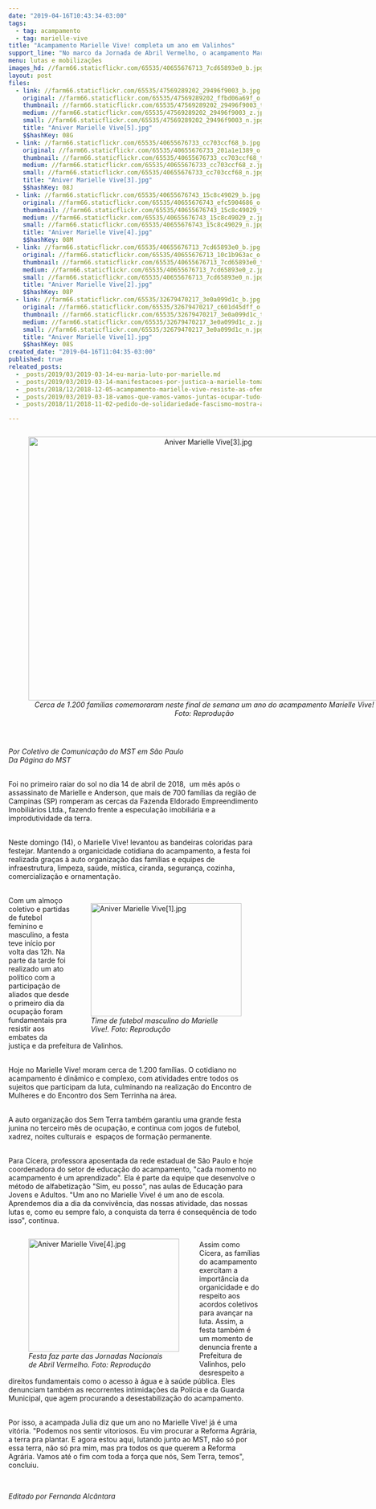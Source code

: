 ```yaml
---
date: "2019-04-16T10:43:34-03:00"
tags:
  - tag: acampamento
  - tag: marielle-vive
title: "Acampamento Marielle Vive! completa um ano em Valinhos"
support_line: "No marco da Jornada de Abril Vermelho, o acampamento Marielle Vive!, em Valinhos (SP), completa o primeiro ano de luta e organização"
menu: lutas e mobilizações
images_hd: //farm66.staticflickr.com/65535/40655676713_7cd65893e0_b.jpg
layout: post
files:
  - link: //farm66.staticflickr.com/65535/47569289202_29496f9003_b.jpg
    original: //farm66.staticflickr.com/65535/47569289202_ffbd06a69f_o.jpg
    thumbnail: //farm66.staticflickr.com/65535/47569289202_29496f9003_t.jpg
    medium: //farm66.staticflickr.com/65535/47569289202_29496f9003_z.jpg
    small: //farm66.staticflickr.com/65535/47569289202_29496f9003_n.jpg
    title: "Aniver Marielle Vive[5].jpg"
    $$hashKey: 08G
  - link: //farm66.staticflickr.com/65535/40655676733_cc703ccf68_b.jpg
    original: //farm66.staticflickr.com/65535/40655676733_201a1e1389_o.jpg
    thumbnail: //farm66.staticflickr.com/65535/40655676733_cc703ccf68_t.jpg
    medium: //farm66.staticflickr.com/65535/40655676733_cc703ccf68_z.jpg
    small: //farm66.staticflickr.com/65535/40655676733_cc703ccf68_n.jpg
    title: "Aniver Marielle Vive[3].jpg"
    $$hashKey: 08J
  - link: //farm66.staticflickr.com/65535/40655676743_15c8c49029_b.jpg
    original: //farm66.staticflickr.com/65535/40655676743_efc5904686_o.jpg
    thumbnail: //farm66.staticflickr.com/65535/40655676743_15c8c49029_t.jpg
    medium: //farm66.staticflickr.com/65535/40655676743_15c8c49029_z.jpg
    small: //farm66.staticflickr.com/65535/40655676743_15c8c49029_n.jpg
    title: "Aniver Marielle Vive[4].jpg"
    $$hashKey: 08M
  - link: //farm66.staticflickr.com/65535/40655676713_7cd65893e0_b.jpg
    original: //farm66.staticflickr.com/65535/40655676713_10c1b963ac_o.jpg
    thumbnail: //farm66.staticflickr.com/65535/40655676713_7cd65893e0_t.jpg
    medium: //farm66.staticflickr.com/65535/40655676713_7cd65893e0_z.jpg
    small: //farm66.staticflickr.com/65535/40655676713_7cd65893e0_n.jpg
    title: "Aniver Marielle Vive[2].jpg"
    $$hashKey: 08P
  - link: //farm66.staticflickr.com/65535/32679470217_3e0a099d1c_b.jpg
    original: //farm66.staticflickr.com/65535/32679470217_c601d45dff_o.jpg
    thumbnail: //farm66.staticflickr.com/65535/32679470217_3e0a099d1c_t.jpg
    medium: //farm66.staticflickr.com/65535/32679470217_3e0a099d1c_z.jpg
    small: //farm66.staticflickr.com/65535/32679470217_3e0a099d1c_n.jpg
    title: "Aniver Marielle Vive[1].jpg"
    $$hashKey: 08S
created_date: "2019-04-16T11:04:35-03:00"
published: true
releated_posts:
  - _posts/2019/03/2019-03-14-eu-maria-luto-por-marielle.md
  - _posts/2019/03/2019-03-14-manifestacoes-por-justica-a-marielle-tomam-as-ruas-de-todo-o-brasil.md
  - _posts/2018/12/2018-12-05-acampamento-marielle-vive-resiste-as-ofensivas-judiciais-da-especulacao-imobiliaria.md
  - _posts/2019/03/2019-03-18-vamos-que-vamos-vamos-juntas-ocupar-tudo-um-balanco-de-13-e-14-de-marco.md
  - _posts/2018/11/2018-11-02-pedido-de-solidariedade-fascismo-mostra-as-garras-e-ameaca-despejo-de-450-familias.md

---
```

<div style="text-align:center">
<figure class="image" style="display:inline-block"><img alt="Aniver Marielle Vive[3].jpg" height="525" src="//farm66.staticflickr.com/65535/40655676733_cc703ccf68_b.jpg" width="700" />
<figcaption><em>Cerca de 1.200 fam&iacute;lias comemoraram neste final de semana um ano do acampamento Marielle Vive! Foto: Reprodu&ccedil;&atilde;o</em></figcaption>
</figure>
</div>

<p>&nbsp;</p>

<p><em>Por Coletivo de Comunica&ccedil;&atilde;o do MST em S&atilde;o Paulo<br />
Da P&aacute;gina do MST</em></p>

<p><br />
Foi no primeiro raiar do sol no dia 14 de abril de 2018,&nbsp; um m&ecirc;s ap&oacute;s o assassinato de Marielle e Anderson, que mais de 700 fam&iacute;lias da regi&atilde;o de Campinas (SP) romperam as cercas da Fazenda Eldorado Empreendimento Imobili&aacute;rios Ltda., fazendo frente a especula&ccedil;&atilde;o imobili&aacute;ria e a improdutividade da terra.<br />
&nbsp;</p>

<p>Neste domingo (14), o Marielle Vive! levantou as bandeiras coloridas para festejar. Mantendo a organicidade cotidiana do acampamento, a festa foi realizada gra&ccedil;as &agrave; auto organiza&ccedil;&atilde;o das fam&iacute;lias e equipes de infraestrutura, limpeza, sa&uacute;de, m&iacute;stica, ciranda, seguran&ccedil;a, cozinha, comercializa&ccedil;&atilde;o e ornamenta&ccedil;&atilde;o. &nbsp;<br />
&nbsp;</p>

<figure class="image" style="float:right"><img alt="Aniver Marielle Vive[1].jpg" height="225" src="//farm66.staticflickr.com/65535/32679470217_3e0a099d1c_b.jpg" width="300" />
<figcaption><em>Time de futebol masculino do Marielle<br />
Vive!. Foto: Reprodu&ccedil;&atilde;o</em></figcaption>
</figure>

<p>Com um almo&ccedil;o coletivo e partidas de futebol feminino e masculino, a festa teve in&iacute;cio por volta das 12h. Na parte da tarde foi realizado um ato pol&iacute;tico com a participa&ccedil;&atilde;o de aliados que desde o primeiro dia da ocupa&ccedil;&atilde;o foram fundamentais pra resistir aos embates da justi&ccedil;a e da prefeitura de Valinhos.<br />
&nbsp;</p>

<p>Hoje no Marielle Vive! moram cerca de 1.200 fam&iacute;lias. O cotidiano no acampamento &eacute; din&acirc;mico e complexo, com atividades entre todos os sujeitos que participam da luta, culminando na realiza&ccedil;&atilde;o do Encontro de Mulheres e do Encontro dos Sem Terrinha na &aacute;rea.</p>

<p><br />
A auto organiza&ccedil;&atilde;o dos Sem Terra tamb&eacute;m garantiu uma grande festa junina no terceiro m&ecirc;s de ocupa&ccedil;&atilde;o, e continua com jogos de futebol, xadrez, noites culturais e&nbsp; espa&ccedil;os de forma&ccedil;&atilde;o permanente.<br />
&nbsp;</p>

<p>Para C&iacute;cera, professora aposentada da rede estadual de S&atilde;o Paulo e hoje coordenadora do setor de educa&ccedil;&atilde;o do acampamento, &quot;cada momento no acampamento &eacute; um aprendizado&quot;. Ela &eacute; parte da equipe que desenvolve o m&eacute;todo de alfabetiza&ccedil;&atilde;o &quot;Sim, eu posso&quot;, nas aulas de Educa&ccedil;&atilde;o para Jovens e Adultos. &quot;Um ano no Marielle Vive! &eacute; um ano de escola. Aprendemos dia a dia da conviv&ecirc;ncia, das nossas atividade, das nossas lutas e, como eu sempre falo, a conquista da terra &eacute; consequ&ecirc;ncia de todo isso&quot;, continua.</p>

<figure class="image" style="float:left"><img alt="Aniver Marielle Vive[4].jpg" height="225" src="//farm66.staticflickr.com/65535/40655676743_15c8c49029_b.jpg" width="300" />
<figcaption><em>Festa faz parte das Jornadas Nacionais<br />
de Abril Vermelho. Foto: Reprodu&ccedil;&atilde;o</em></figcaption>
</figure>

<p><br />
Assim como C&iacute;cera, as fam&iacute;lias do acampamento exercitam a import&acirc;ncia da organicidade e do respeito aos acordos coletivos para avan&ccedil;ar na luta. Assim, a festa tamb&eacute;m &eacute; um momento de denuncia frente a Prefeitura de Valinhos, pelo desrespeito a direitos fundamentais como o acesso &agrave; &aacute;gua e &agrave; sa&uacute;de p&uacute;blica. Eles denunciam tamb&eacute;m as recorrentes intimida&ccedil;&otilde;es da Pol&iacute;cia e da Guarda Municipal, que agem procurando a desestabiliza&ccedil;&atilde;o do acampamento.<br />
&nbsp;</p>

<p>Por isso, a acampada Julia diz que um ano no Marielle Vive! j&aacute; &eacute; uma vit&oacute;ria. &quot;Podemos nos sentir vitoriosos. Eu vim procurar a Reforma Agr&aacute;ria, a terra pra plantar. E agora estou aqui, lutando junto ao MST, n&atilde;o s&oacute; por essa terra, n&atilde;o s&oacute; pra mim, mas pra todos os que querem a Reforma Agr&aacute;ria. Vamos at&eacute; o fim com toda a for&ccedil;a que n&oacute;s, Sem Terra, temos&quot;, concluiu.</p>

<p>&nbsp;</p>

<p><em>Editado por Fernanda Alc&acirc;ntara</em></p>
